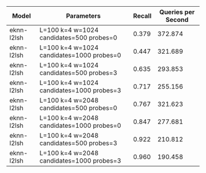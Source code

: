 |Model|Parameters|Recall|Queries per Second|
|---|---|---|---|
|eknn-l2lsh|L=100 k=4 w=1024 candidates=500 probes=0|0.379|372.874|
|eknn-l2lsh|L=100 k=4 w=1024 candidates=1000 probes=0|0.447|321.689|
|eknn-l2lsh|L=100 k=4 w=1024 candidates=500 probes=3|0.635|293.853|
|eknn-l2lsh|L=100 k=4 w=1024 candidates=1000 probes=3|0.717|255.156|
|eknn-l2lsh|L=100 k=4 w=2048 candidates=500 probes=0|0.767|321.623|
|eknn-l2lsh|L=100 k=4 w=2048 candidates=1000 probes=0|0.847|277.681|
|eknn-l2lsh|L=100 k=4 w=2048 candidates=500 probes=3|0.922|210.812|
|eknn-l2lsh|L=100 k=4 w=2048 candidates=1000 probes=3|0.960|190.458|
